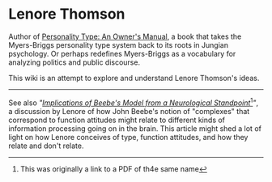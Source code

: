 # Lenore Thomson

Author of [Personality Type: An Owner's Manual](https://www.amazon.com/Personality-Type-Practical-Understanding-Yourself-ebook/dp/B00KLFBMKG), a book that takes the Myers-Briggs personality type system back to its roots in Jungian psychology. Or perhaps redefines Myers-Briggs as a vocabulary for analyzing politics and public discourse.&#x20;

This wiki is an attempt to explore and understand Lenore Thomson's ideas.

***

See also _"_[_Implications of Beebe's Model from a Neurological Standpoint_](#user-content-fn-1)[^1]_"_, a discussion by Lenore of how John Beebe's notion of "complexes" that correspond to function attitudes might relate to different kinds of information processing going on in the brain. This article might shed a lot of light on how Lenore conceives of type, function attitudes, and how they relate and don't relate.

[^1]: This was originally a link to a PDF of th4e same name
